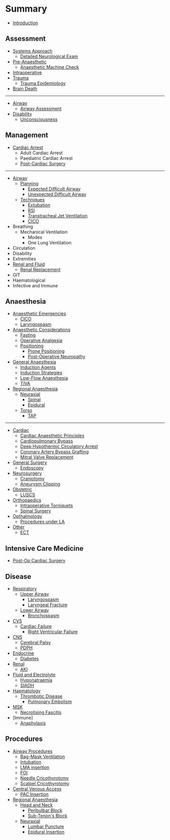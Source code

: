 # Summary

* [Introduction](README.md)

## Assessment

* [Systems Approach](/assessment/physician-approach.md)
  * [Detailed Neurological Exam](/assessment/neurological-exam.md)
* [Pre-Anaesthetic](/assessment/pre-anaesthetic.md)
	* [Anaesthetic Machine Check](/assessment/machinecheck.md)
* [Intraoperative](/assessment/intraoperative.md)
* [Trauma](/assessment/trauma.md)
	* [Trauma Epidemiology](/assessment/trauma-epi.md)
* [Brain Death](/assessment/braindeath.md)

---

* [Airway](/assessment/airway/airway-assessment.md#id)
	* [Airway Assessment](/assessment/airway/airway-assessment.md)
* [Disability](/assessment/neuro/unconscious.md#id)
	* [Unconsciousness](/assessment/neuro/unconscious.md)	


## Management
* [Cardiac Arrest](/management/cvs/post-cthr.md#id)
	* Adult Cardiac Arrest
	* Paediatric Cardiac Arrest
	* [Post-Cardiac Surgery](/management/cvs/post-cthr.md)

---

* [Airway](/management/airway/airway-management.md#id)
	* [Planning](/management/airway/airway-management.md)
		* [Expected Difficult Airway](/management/airway/expected-difficult-airway.md)
		* [Unexpected Difficult Airway](/management/airway/difficult-airway.md)
	* [Techniques](/management/airway/extubation.md#id)
		* [Extubation](/management/airway/extubation.md)
		* [RSI](/management/airway/rsi.md)
		* [Transtracheal Jet Ventilation](/management/airway/jet-ventilation.md)
		* [CICO](/management/airway/cico.md)
* Breathing
	* Mechanical Ventilation
    	* Modes
    	* One Lung Ventilation
* Circulation
* Disability
* Extremities
* [Renal and Fluid](/management/renal/rrt.md#id)
	* [Renal Replacement](/management/renal/rrt.md)
* GIT
* Haematological
* Infective and Immune


## Anaesthesia
* [Anaesthetic Emergencies](/anaesthesia/crisis/anaesthetic-crisis.md)
	* [CICO](/management/airway/cico.md#id)
	* [Laryngospasm](/disease/airway/laryngospasm.md#id)
* [Anaesthetic Considerations](/anaesthesia/considerations/fasting.md#id)
	* [Fasting](/anaesthesia/considerations/fasting.md)
	* [Operative Analgesia](/anaesthesia/considerations/operative-analgesia.md)
	* [Positioning](/anaesthesia/considerations/positioning.md)
		* [Prone Positioning](/anaesthesia/considerations/proneanaes.md)
		* [Post-Operative Neuropathy](/anaesthesia/general/postopneuro.md)
* [General Anaesthesia](/anaesthesia/general/induction.md#id)
	* [Induction Agents](/anaesthesia/general/induction.md#)
	* [Induction Strategies](/anaesthesia/general/inductionstrat.md)
	* [Low-Flow Anaesthesia](/anaesthesia/general/low-flow.md)
	* [TIVA](/anaesthesia/general/tiva.md)
* [Regional Anaesthesia](/anaesthesia/regional/spinal.md#id)
	* [Neuraxial](/anaesthesia/regional/spinal.md#id)
		* [Spinal](/anaesthesia/regional/spinal.md)
		* [Epidural](/anaesthesia/regional/epidural.md)
	* [Torso](/anaesthesia/regional/tap.md#id)
		* [TAP](/anaesthesia/regional/tap.md)


---

* [Cardiac](/anaesthesia/cthr/cthr-principles.md#id)
	* [Cardiac Anaesthetic Principles](/anaesthesia/cthr/cthr-principles.md)
	* [Cardiopulmonary Bypass](/anaesthesia/cthr/cpb.md)
	* [Deep Hypothermic Circulatory Arrest](/anaesthesia/cthr/dhca.md)
	* [Coronary Artery Bypass Grafting](/anaesthesia/cthr/cabg.md)
	* [Mitral Valve Replacement](/anaesthesia/cthr/mvr.md)
* [General Surgery](/anaesthesia/gensurg/scopes.md#id)	
	* [Endoscopy](/anaesthesia/gensurg/scopes.md)
* [Neurosurgery](/anaesthesia/neuro/craniotomy.md#id)
	* [Craniotomy](/anaesthesia/neuro/craniotomy.md)
	* [Aneurysm Clipping](/anaesthesia/neuro/aneurysm.md)
* [Obstetric](/anaesthesia/obs/luscs.md#id)
	* [LUSCS](/anaesthesia/obs/luscs.md)
* [Orthopaedics](/anaesthesia/ortho/torniquets.md#id)
	* [Intraoperative Torniquets](/anaesthesia/ortho/torniquets.md)
	* [Spinal Surgery](/anaesthesia/ortho/spine.md)	
* [Opthalmology](/anaesthesia/opthal/opthal-la.md#id)
	* [Procedures under LA](/anaesthesia/opthal/opthal-la.md#id)
* [Other](/anaesthesia/other/ect.md#id)
	* [ECT](/anaesthesia/other/ect.md)


## Intensive Care Medicine
* [Post-Op Cardiac Surgery](/intensive-care/postop-cthr.md)


## Disease
* [Respiratory](/disease/airway/laryngospasm.md#id)
	* [Upper Airway](/disease/airway/laryngospasm.md#id)
		* [Laryngospasm](/disease/airway/laryngospasm.md)
		* [Laryngeal Fracture](/disease/airway/laryngeal-fracture.md)
	* [Lower Airway](/disease/resp/bronchospasm.md#id)
		* [Bronchospasm](/disease/resp/bronchospasm.md)
* [CVS](/disease/cvs/cardiacfailure.md#id)
	* [Cardiac Failure](/disease/cvs/cardiacfailure.md)
		* [Right Ventricular Failure](/disease/cvs/rvfailure.md)
* [CNS](/disease/cns/cerebral-palsy.md#id)
	* [Cerebral Palsy](/disease/cns/cerebral-palsy.md)
	* [PDPH](/disease/cns/pdph.md)
* [Endocrine](/disease/endo/dm.md#id)
	* [Diabetes](/disease/endo/dm.md)
* [Renal](/disease/renal/aki.md#id)
	* [AKI](/disease/renal/aki.md)
* [Fluid and Electrolyte](/disease/fluid/hypona.md#id)
	* [Hyponatraemia](/disease/fluid/hypona.md)
	* [SIADH](/disease/fluid/siadh.md)
* [Haematology](/disease/haeme/pe.md#id)
	* [Thrombotic Disease](/disease/haeme/pe.md#id)
		* [Pulmonary Embolism](/disease/haeme/pe.md)
* [MSK](/disease/msk/necfas.md#id)
	* [Necrotising Fascitis](/disease/msk/necfas.md)
* [Immune]
	* [Anaphylaxis](/disease/immune/anaphylaxis.md)


## Procedures
* [Airway Procedures](/procedures/airway/bmv.md#id)
	* [Bag-Mask Ventilation](/procedures/airway/bmv.md#id)
	* [Intubation](/procedures/airway/intubation.md)
	* [LMA insertion](/procedures/airway/lma.md)
	* [FOI](/procedures/airway/foi.md)
	* [Needle Cricothyrotomy](/procedures/airway/needle-cricothyrotomy.md)
	* [Scalpel Cricothyrotomy](/procedures/airway/scalpel-cricothyrotomy.md)
* [Central Venous Access](/procedures/cvs/central-venous-access.md)
	* [PAC Insertion](/procedures/cvs/pac.md)
* [Regional Anaesthesia](/procedures/regional/peribulbar.md#id)
	* [Head and Neck](/procedures/regional/peribulbar.md#id)
		* [Peribulbar Block](/procedures/regional/peribulbar.md)
		* [Sub-Tenon's Block](/procedures/regional/subtenon.md)
	* [Neuraxial](/procedures/regional/lp.md#id)
		* [Lumbar Puncture](/procedures/regional/lp.md)
		* [Epidural Insertion](/procedures/regional/epidural_insertion.md)

